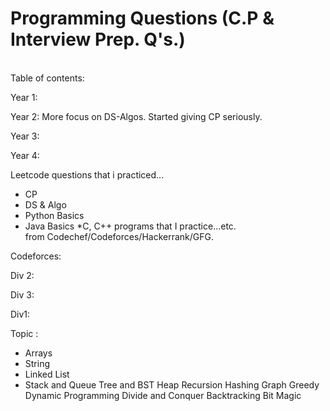 # Programming Questions (C.P & Interview Prep. Q's.)


<br>
Table of contents:

Year 1:

Year 2:
More focus on DS-Algos. 
Started giving CP seriously.

Year 3:

Year 4:


Leetcode questions that i practiced...

* CP 
* DS & Algo
* Python Basics
* Java Basics
*C, 
C++ programs that I practice...etc. <br>
from Codechef/Codeforces/Hackerrank/GFG.


Codeforces:

Div 2:

Div 3:

Div1:


Topic :

* Arrays
* String
* Linked List
* Stack and Queue
Tree and BST
Heap
Recursion
Hashing
Graph
Greedy
Dynamic Programming
Divide and Conquer
Backtracking
Bit Magic


